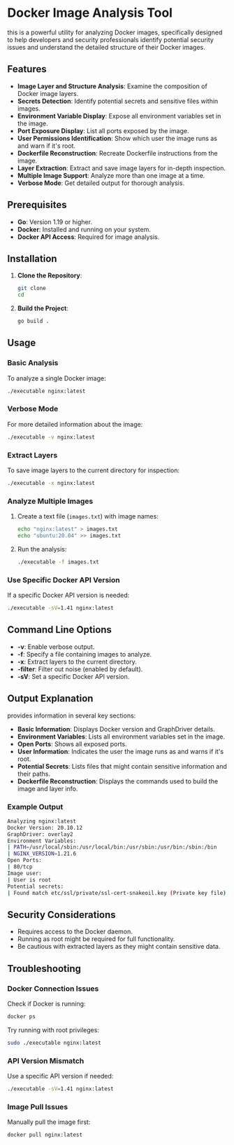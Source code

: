# Docker Image Analysis Tool

this is a powerful utility for analyzing Docker images, specifically designed to help developers and security professionals identify potential security issues and understand the detailed structure of their Docker images.

## Features

- **Image Layer and Structure Analysis**: Examine the composition of Docker image layers.
- **Secrets Detection**: Identify potential secrets and sensitive files within images.
- **Environment Variable Display**: Expose all environment variables set in the image.
- **Port Exposure Display**: List all ports exposed by the image.
- **User Permissions Identification**: Show which user the image runs as and warn if it's root.
- **Dockerfile Reconstruction**: Recreate Dockerfile instructions from the image.
- **Layer Extraction**: Extract and save image layers for in-depth inspection.
- **Multiple Image Support**: Analyze more than one image at a time.
- **Verbose Mode**: Get detailed output for thorough analysis.

## Prerequisites

- **Go**: Version 1.19 or higher.
- **Docker**: Installed and running on your system.
- **Docker API Access**: Required for image analysis.

## Installation

1. **Clone the Repository**:
   ```bash
   git clone
   cd
   ```

2. **Build the Project**:
   ```bash
   go build .
   ```

## Usage

### Basic Analysis

To analyze a single Docker image:
```bash
./executable nginx:latest
```

### Verbose Mode

For more detailed information about the image:
```bash
./executable -v nginx:latest
```

### Extract Layers

To save image layers to the current directory for inspection:
```bash
./executable -x nginx:latest
```

### Analyze Multiple Images

1. Create a text file (`images.txt`) with image names:
   ```bash
   echo "nginx:latest" > images.txt
   echo "ubuntu:20.04" >> images.txt
   ```

2. Run the analysis:
   ```bash
   ./executable -f images.txt
   ```

### Use Specific Docker API Version

If a specific Docker API version is needed:
```bash
./executable -sV=1.41 nginx:latest
```

## Command Line Options

- **-v**: Enable verbose output.
- **-f**: Specify a file containing images to analyze.
- **-x**: Extract layers to the current directory.
- **-filter**: Filter out noise (enabled by default).
- **-sV**: Set a specific Docker API version.

## Output Explanation

provides information in several key sections:

- **Basic Information**: Displays Docker version and GraphDriver details.
- **Environment Variables**: Lists all environment variables set in the image.
- **Open Ports**: Shows all exposed ports.
- **User Information**: Indicates the user the image runs as and warns if it's root.
- **Potential Secrets**: Lists files that might contain sensitive information and their paths.
- **Dockerfile Reconstruction**: Displays the commands used to build the image and layer info.

### Example Output

```bash
Analyzing nginx:latest
Docker Version: 20.10.12
GraphDriver: overlay2
Environment Variables:
| PATH=/usr/local/sbin:/usr/local/bin:/usr/sbin:/usr/bin:/sbin:/bin
| NGINX_VERSION=1.21.6
Open Ports:
| 80/tcp
Image user:
| User is root
Potential secrets:
| Found match etc/ssl/private/ssl-cert-snakeoil.key (Private key file)
```

## Security Considerations

- Requires access to the Docker daemon.
- Running as root might be required for full functionality.
- Be cautious with extracted layers as they might contain sensitive data.

## Troubleshooting

### Docker Connection Issues

Check if Docker is running:
```bash
docker ps
```

Try running with root privileges:
```bash
sudo ./executable nginx:latest
```

### API Version Mismatch

Use a specific API version if needed:
```bash
./executable -sV=1.41 nginx:latest
```

### Image Pull Issues

Manually pull the image first:
```bash
docker pull nginx:latest
```